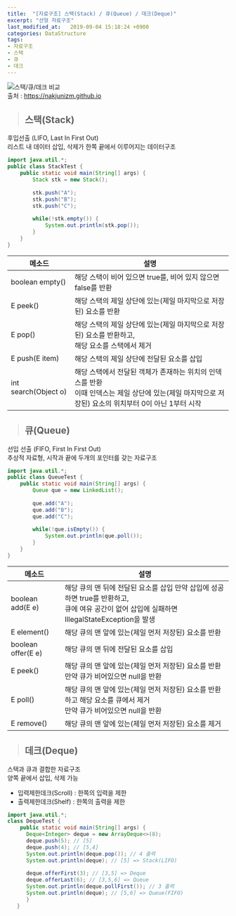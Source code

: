 ```yaml
---
title:  "[자료구조] 스택(Stack) / 큐(Queue) / 데크(Deque)"
excerpt: "선형 자료구조"
last_modified_at:   2019-09-04 15:18:24 +0900
categories: DataStructure
tags:
- 자료구조
- 스택
- 큐
- 데크
---
```

  
  
![스택/큐/데크 비교](https://nakjunizm.github.io/2017/02/24/Queue_And_Deque/queue1.png)  
출처 : https://nakjunizm.github.io
  
  
>## 스택(Stack)  
  
후입선출 (LIFO, Last In First Out)  
리스트 내 데이터 삽입, 삭제가 한쪽 끝에서 이루어지는 데이터구조  
  
```java 
import java.util.*;
public class StackTest {
    public static void main(String[] args) {
        Stack stk = new Stack();
        
        stk.push("A");
        stk.push("B");
        stk.push("C");
                
        while(!stk.empty()) {
            System.out.println(stk.pop());
        }
    }
}

```  
  
| 메소드               	| 설명                                                                                                                                                 	|
|----------------------	|------------------------------------------------------------------------------------------------------------------------------------------------------	|
| boolean empty()      	| 해당 스택이 비어 있으면 true를, 비어 있지 않으면 false를 반환                                                                                        	|
| E peek()             	| 해당 스택의 제일 상단에 있는(제일 마지막으로 저장된) 요소를 반환                                                                                     	|
| E pop()              	| 해당 스택의 제일 상단에 있는(제일 마지막으로 저장된) 요소를 반환하고,  <br> 해당 요소를 스택에서 제거                                                      	|
| E push(E item)       	| 해당 스택의 제일 상단에 전달된 요소를 삽입                                                                                                           	|
| int search(Object o) 	| 해당 스택에서 전달된 객체가 존재하는 위치의 인덱스를 반환 <br> 이때 인덱스는 제일 상단에 있는(제일 마지막으로 저장된) 요소의 위치부터 0이 아닌 1부터 시작 	|
  
  
>## 큐(Queue)  
  
선입 선출 (FIFO, First In First Out)  
추상적 자료형, 시작과 끝에 두개의 포인터를 갖는 자료구조   
   
```java  
import java.util.*;
public class QueueTest {
    public static void main(String[] args) {
        Queue que = new LinkedList();
        
        que.add("A");
        que.add("B");
        que.add("C");
        
        while(!que.isEmpty()) {
            System.out.println(que.poll());
        }
    }
}
```  
  
| 메소드             	| 설명                                                                                                                                           	|
|--------------------	|------------------------------------------------------------------------------------------------------------------------------------------------	|
| boolean add(E e)   	| 해당 큐의 맨 뒤에 전달된 요소를 삽입 만약 삽입에 성공하면 true를 반환하고,<br>  큐에 여유 공간이 없어 삽입에 실패하면 IllegalStateException을 발생 	|
| E element()        	| 해당 큐의 맨 앞에 있는(제일 먼저 저장된) 요소를 반환                                                                                           	|
| boolean offer(E e) 	| 해당 큐의 맨 뒤에 전달된 요소를 삽입                                                                                                           	|
| E peek()           	| 해당 큐의 맨 앞에 있는(제일 먼저 저장된) 요소를 반환<br>  만약 큐가 비어있으면 null을 반환                                                          	|
| E poll()           	| 해당 큐의 맨 앞에 있는(제일 먼저 저장된) 요소를 반환하고 해당 요소를 큐에서 제거  <br>  만약 큐가 비어있으면 null을 반환                            	|
| E remove()         	| 해당 큐의 맨 앞에 있는(제일 먼저 저장된) 요소를 제거                                                                                           	|
  
    
>## 데크(Deque)  
  
스택과 큐과 결합한 자료구조  
양쪽 끝에서 삽입, 삭제 가능  
- 입력제한데크(Scroll) : 한쪽의 입력을 제한  
- 출력제한데크(Shelf) : 한쪽의 출력을 제한  
  
  
```java 
import java.util.*;
class DequeTest {
    public static void main(String[] args) {
      Deque<Integer> deque = new ArrayDeque<>(8);
      deque.push(5); // [5] 
      deque.push(4); // [5,4] 
      System.out.println(deque.pop()); // 4 출력 
      System.out.println(deque); // [5] => Stack(LIFO)
      
      deque.offerFirst(3); // [3,5] => Deque
      deque.offerLast(6); // [3,5,6] => Queue
      System.out.println(deque.pollFirst()); // 3 출력
      System.out.println(deque); // [5,6] => Queue(FIFO)
      }
   }
```
